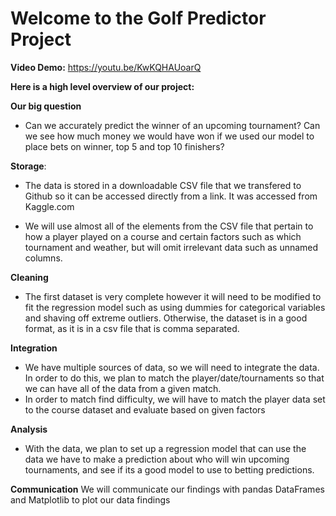 # Welcome to the Golf Predictor Project

**Video Demo:** https://youtu.be/KwKQHAUoarQ 

**Here is a high level overview of our project:**

**Our big question**
* Can we accurately predict the winner of an upcoming tournament? Can we see how much money we would have won if we used our model to place bets on winner, top 5 and top 10 finishers?

**Storage**:
* The data is stored in a downloadable CSV file that we transfered to Github so it can be accessed directly from a link. It was accessed from Kaggle.com

* We will use almost all of the elements from the CSV file that pertain to how a player played on a course and certain factors such as which tournament and weather, but will omit irrelevant data such as unnamed columns.


**Cleaning**
* The first dataset is very complete however it will need to be modified to fit the regression model such as using dummies for categorical variables and shaving off extreme outliers. Otherwise, the dataset is in a good format, as it is in a csv file that is comma separated.


**Integration**
* We have multiple sources of data, so we will need to integrate the data. In order to do this, we plan to match the player/date/tournaments so that we can have all of the data from a given match.
* In order to match find difficulty, we will have to match the player data set to the course dataset and evaluate based on given factors


**Analysis**
* With the data, we plan to set up a regression model that can use the data we have to make a prediction about who will win upcoming tournaments, and see if its a good model to use to betting predictions.


**Communication**
We will communicate our findings with pandas DataFrames and Matplotlib to plot our data findings
